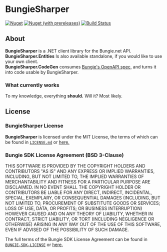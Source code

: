 # BungieSharper
[![Nuget](https://img.shields.io/nuget/v/BungieSharper?color=green&label=NuGet&style=flat-square)](https://www.nuget.org/packages/BungieSharper/latest)
[![Nuget (with prereleases)](https://img.shields.io/nuget/vpre/BungieSharper?label=Prerelease&style=flat-square)](https://www.nuget.org/packages/BungieSharper/absoluteLatest)
[![Build Status](https://img.shields.io/endpoint.svg?url=https%3A%2F%2Factions-badge.atrox.dev%2FCytraen%2FBungieSharper%2Fbadge%3Fref%3Dmain&style=flat-square)](https://github.com/Cytraen/BungieSharper/actions)

## About
**BungieSharper** is a .NET client library for the Bungie.net API.  
**BungieSharper.Entities** Is also available standalone, if you would like to use your own client.  
**BungieSharper.CodeGen** consumes [Bungie's OpenAPI spec,](https://github.com/Bungie-net/api) and turns it into code usable by BungieSharper.  

### What currently works
To my knowledge, everything **should.** Will it? Most likely.

## License
### BungieSharper License
**BungieSharper** is licensed under the MIT License, the terms of which can be found in [`LICENSE.md`](LICENSE.md) or [here.](https://opensource.org/licenses/MIT)

### Bungie SDK License Agreement (BSD 3-Clause)
THIS SOFTWARE IS PROVIDED BY THE COPYRIGHT HOLDERS AND CONTRIBUTORS "AS IS"
AND ANY EXPRESS OR IMPLIED WARRANTIES, INCLUDING, BUT NOT LIMITED TO, THE
IMPLIED WARRANTIES OF MERCHANTABILITY AND FITNESS FOR A PARTICULAR PURPOSE ARE
DISCLAIMED. IN NO EVENT SHALL THE COPYRIGHT HOLDER OR CONTRIBUTORS BE LIABLE
FOR ANY DIRECT, INDIRECT, INCIDENTAL, SPECIAL, EXEMPLARY, OR CONSEQUENTIAL
DAMAGES (INCLUDING, BUT NOT LIMITED TO, PROCUREMENT OF SUBSTITUTE GOODS OR
SERVICES; LOSS OF USE, DATA, OR PROFITS; OR BUSINESS INTERRUPTION) HOWEVER
CAUSED AND ON ANY THEORY OF LIABILITY, WHETHER IN CONTRACT, STRICT LIABILITY,
OR TORT (INCLUDING NEGLIGENCE OR OTHERWISE) ARISING IN ANY WAY OUT OF THE USE
OF THIS SOFTWARE, EVEN IF ADVISED OF THE POSSIBILITY OF SUCH DAMAGE.

The full terms of the Bungie SDK License Agreement can be found in [`BUNGIE-SDK-LICENSE`](BUNGIE-SDK-LICENSE) or [here.](https://github.com/Bungie-net/api/blob/master/LICENSE)
